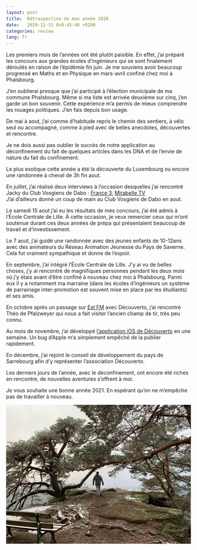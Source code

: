 ```yaml
---
layout: post
title:  Rétrospective de mon année 2020
date:   2020-12-31 0s8:45:40 +0200
categories: review
lang: fr
---
```


Les premiers mois de l’années ont été plutôt paisible. En effet, j’ai préparé les concours aux grandes écoles d’ingénieurs qui se sont finalement déroulés en raison de l’épidémie fin juin. 
Je me souviens avoir beaucoup progressé en Maths et en Physique en mars-avril confiné chez moi à Phalsbourg.

J’en oublierai presque que j’ai participé à l’élection municipale de ma commune Phalsbourg. Même si ma liste est arrivée deuxième sur cinq, j’en garde un bon souvenir. Cette expérience m’a permis de mieux comprendre les rouages politiques. J’en fais depuis bon usage.

De mai à aout, j’ai comme d’habitude repris le chemin des sentiers, à vélo seul ou accompagné, comme à pied avec de belles anecdotes, découvertes et rencontre.

Je ne dois aussi pas oublier le succès de notre application au déconfinement du fait de quelques articles dans les DNA et de l’envie de nature du fait du confinement.

Le plus exotique cette année a été la découverte du Luxembourg ou encore une randonnée à cheval de 3h fin aout.

En juillet, j’ai réalisé deux interviews à l’occasion desquelles j’ai rencontré Jacky du Club Vosgiens de Dabo : [France 3](https://www.youtube.com/watch?v=aJLlbs4fux0), [Mirabelle TV](https://www.youtube.com/watch?v=aPa-TcsNXr0)  
J’ai d’ailleurs donné un coup de main au Club Vosgiens de Dabo en aout. 

Le samedi 15 aout j’ai eu les résultats de mes concours, j’ai été admis à l’École Centrale de Lille. À cette occasion, je veux remercier ceux qui m’ont soutenue durant ces deux années de prépa qui présentaient beaucoup de travail et d’investissement.

Le 7 aout, j’ai guidé une randonnée avec des jeunes enfants de 10-12ans avec des animateurs du Réseau Animation Jeunesse du Pays de Saverne. Cela fut vraiment sympathique et donne de l’espoir.

En septembre, j’ai intégré l’École Centrale de Lille. J’y ai vu de belles choses, j’y ai rencontré de magnifiques personnes pendant les deux mois où j’y étais avant d’être confiné à nouveau chez moi à Phalsbourg. Parmi eux il y a notamment ma marraine (dans les écoles d’ingénieurs un système de parrainage inter-promotion est souvent mise en place par les étudiants) et ses amis.

En octobre après un passage sur [Est FM](https://www.estfm.fr/podcasts/l-association-decouverto-sur-est-fm-1189) avec Découverto, j’ai rencontré Théo de Pfalzweyer qui nous a fait visiter l’ancien champ de tir, très peu connu. 

Au mois de novembre, j’ai développé [l’application iOS de Découverto](https://apps.apple.com/app/id1538334399) en une semaine. Un bug d’Apple m’a simplement empêché de la publier rapidement. 

En décembre, j’ai rejoint le conseil de développement du pays de Sarrebourg afin d’y représenter l’association Découverto. 

Les derniers jours de l’année, avec le déconfinement, ont encore été riches en rencontre, de nouvelles aventures s’offrent à moi.

Je vous souhaite une bonne année 2021. En espérant qu’on ne m’empêche pas de travailler à nouveau.

![Geisfels](/assets/images/2020.jpg)